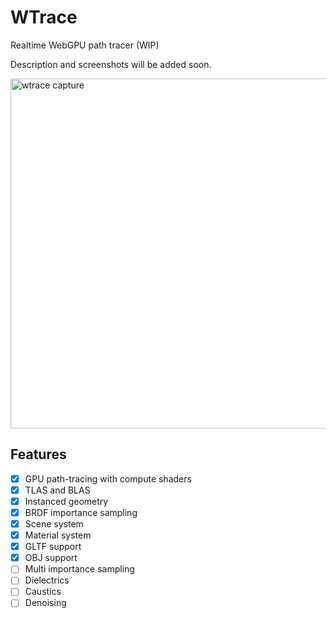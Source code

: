 # WTrace

Realtime WebGPU path tracer (WIP)

Description and screenshots will be added soon.

<img width="560" alt="wtrace capture" src="https://github.com/alpcihan/wtrace/assets/37274614/abf047e6-90ba-436e-a6fd-4a5de3e43d2a">


## Features
- [x] GPU path-tracing with compute shaders
- [x] TLAS and BLAS
- [x] Instanced geometry
- [x] BRDF importance sampling
- [x] Scene system 
- [x] Material system
- [x] GLTF support
- [x] OBJ support
- [ ] Multi importance sampling
- [ ] Dielectrics
- [ ] Caustics
- [ ] Denoising
